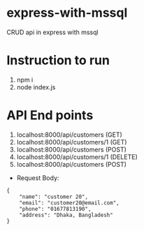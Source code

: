 # express-with-mssql
CRUD api in express with mssql

# Instruction to run
1. npm i
2. node index.js
# API End points
1. localhost:8000/api/customers (GET)
2. localhost:8000/api/customers/1 (GET)
3. localhost:8000/api/customers (POST)
4. localhost:8000/api/customers/1 (DELETE)
5. localhost:8000/api/customers (POST)
* Request Body:
```
{
    "name": "customer 20",
    "email": "customer20@email.com",
    "phone": "01677813190",
    "address": "Dhaka, Bangladesh"
}
```
